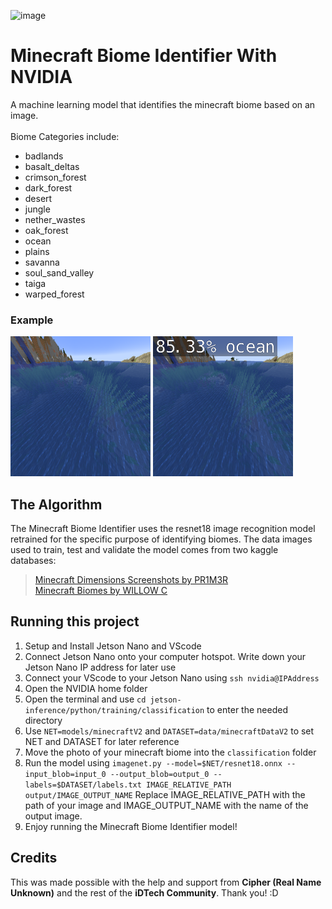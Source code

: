 ![image](https://github.com/Dayer5/MinecraftAIWithNVIDIA/blob/main/Minecraft%20Biome%20Identifier%20with%20NVIDIA.png?raw=true)
# Minecraft Biome Identifier With NVIDIA
A machine learning model that identifies the minecraft biome based on an image. <br/><br/>
Biome Categories include:
- badlands
- basalt_deltas
- crimson_forest
- dark_forest
- desert
- jungle
- nether_wastes
- oak_forest
- ocean
- plains
- savanna
- soul_sand_valley
- taiga
- warped_forest <br/>
### Example
![image](https://github.com/Dayer5/MinecraftAIWithNVIDIA/blob/main/2021-06-30_15.28.51.png?raw=true)
![image](https://github.com/Dayer5/MinecraftAIWithNVIDIA/blob/main/output6.png?raw=true)
## The Algorithm
The Minecraft Biome Identifier uses the resnet18 image recognition model retrained for the specific purpose of identifying biomes. The data images used to train, test and validate the model comes from two kaggle databases:
>[Minecraft Dimensions Screenshots by PR1M3R](https://www.kaggle.com/datasets/pr1m3r/minecraft-dimensions-screenshots?resource=download) <br/>
>[Minecraft Biomes by WILLOW C](https://www.kaggle.com/datasets/willowc/minecraft-biomes?resource=download)

## Running this project

1. Setup and Install Jetson Nano and VScode
2. Connect Jetson Nano onto your computer hotspot. Write down your Jetson Nano IP address for later use
3. Connect your VScode to your Jetson Nano using `ssh nvidia@IPAddress`
4. Open the NVIDIA home folder
5. Open the terminal and use `cd jetson-inference/python/training/classification` to enter the needed directory
6. Use `NET=models/minecraftV2` and `DATASET=data/minecraftDataV2` to set NET and DATASET for later reference
7. Move the photo of your minecraft biome into the `classification` folder
8. Run the model using `imagenet.py --model=$NET/resnet18.onnx --input_blob=input_0 --output_blob=output_0 --labels=$DATASET/labels.txt IMAGE_RELATIVE_PATH output/IMAGE_OUTPUT_NAME` Replace IMAGE_RELATIVE_PATH with the path of your image and IMAGE_OUTPUT_NAME with the name of the output image.
9. Enjoy running the Minecraft Biome Identifier model!

## Credits
This was made possible with the help and support from **Cipher (Real Name Unknown)** and the rest of the **iDTech Community**. Thank you! :D
